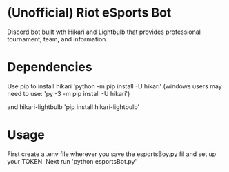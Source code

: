 # (Unofficial) Riot eSports Bot
Discord bot built wth Hikari and Lightbulb that provides professional tournament, team, and information.

# Dependencies
Use pip to install hikari
'python -m pip install -U hikari'
(windows users may need to use: 'py -3 -m pip install -U hikari')

and hikari-lightbulb
'pip install hikari-lightbulb'


# Usage
First create a .env file wherever you save the esportsBoy.py fil and set up your TOKEN.
Next run 'python esportsBot.py'

